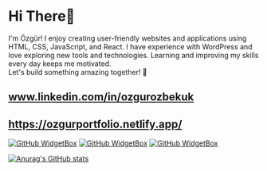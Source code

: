 # Hi There👋  

I'm Özgür!
I enjoy creating user-friendly websites and applications using HTML, CSS, JavaScript, and React.
I have experience with WordPress and love exploring new tools and technologies.
Learning and improving my skills every day keeps me motivated.  
Let's build something amazing together! 🚀

## www.linkedin.com/in/ozgurozbekuk
## https://ozgurportfolio.netlify.app/

[![GitHub WidgetBox](https://github-widgetbox.vercel.app/api/skills?languages=js,ts,python,html,css,json,mysql&includeNames=true)](https://github.com/Jurredr/github-widgetbox)
[![GitHub WidgetBox](https://github-widgetbox.vercel.app/api/skills?frameworks=react,next,django,electron,bootstrap,tailwind,express&includeNames=true)](https://github.com/Jurredr/github-widgetbox)
[![GitHub WidgetBox](https://github-widgetbox.vercel.app/api/skills?tools=git,npm,mongodb,wordpress,woocommerce,nodejs&includeNames=true)](https://github.com/Jurredr/github-widgetbox)



[![Anurag's GitHub stats](https://github-readme-stats.vercel.app/api?username=ozgurozbekuk)](https://github.com/anuraghazra/github-readme-stats)
